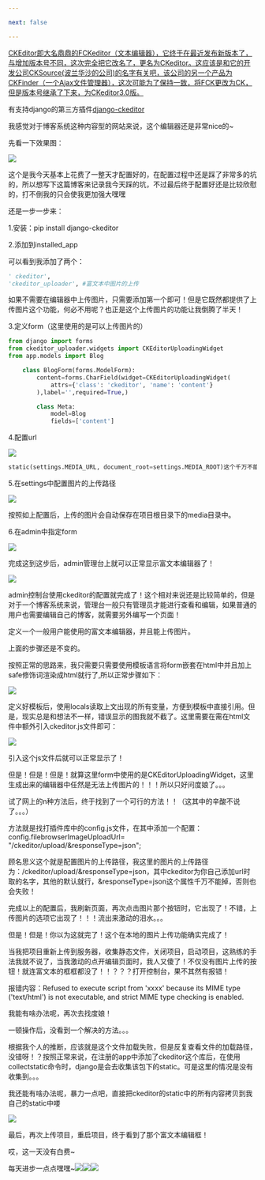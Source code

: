 ```yaml
---

next: false

---
```



<BlogInfo id="378" title="Django中ckeditor的使用" author="白日梦想猿" pv=0 read_times=0 pre_cost_time="170" category="Django" tag_list="['Django', '              插件', '              ckeditor']" create_time="2022.01.17 21:39:20.760395" update_time="2022.07.11 10:58:39" />

[CKEditor即大名鼎鼎的FCKeditor（文本编辑器），它终于在最近发布新版本了，与增加版本号不同，这次完全把它改名了，更名为CKeditor。这应该是和它的开发公司CKSource(波兰华沙的公司)的名字有关吧，该公司的另一个产品为CKFinder（一个Ajax文件管理器），这次可能为了保持一致，将FCK更改为CK，但是版本号继承了下来，为CKeditor3.0版。](https://baike.baidu.com/item/CKEditor/626256?fr=aladdin)

有支持django的第三方插件[django-ckeditor](https://pypi.org/project/django-ckeditor/)

我感觉对于博客系统这种内容型的网站来说，这个编辑器还是非常nice的~

先看一下效果图：

![](http://www.lll.plus/media/image/2022/02/02/image-20220202212857-1.png)

这个是我今天基本上花费了一整天才配置好的，在配置过程中还是踩了非常多的坑的，所以想写下这篇博客来记录我今天踩的坑，不过最后终于配置好还是比较欣慰的，打不倒我的只会使我更加强大嘿嘿



还是一步一步来：

1.安装：pip install django-ckeditor



2.添加到installed_app



可以看到我添加了两个：
```python
' ckeditor',  
'ckeditor_uploader', #富文本中图片的上传
```


如果不需要在编辑器中上传图片，只需要添加第一个即可！但是它既然都提供了上传图片这个功能，何必不用呢？也正是这个上传图片的功能让我倒腾了半天！

  
3.定义form（这里使用的是可以上传图片的）
```python
from django import forms
from ckeditor_uploader.widgets import CKEditorUploadingWidget
from app.models import Blog

    class BlogForm(forms.ModelForm):
        content=forms.CharField(widget=CKEditorUploadingWidget(
            attrs={'class': 'ckeditor', 'name': 'content'}
        ),label='',required=True,)

        class Meta:
            model=Blog
            fields=['content']
```


4.配置url

![](http://www.lll.plus/media/image/2022/02/02/image-20220202213052-2.png)
```python
static(settings.MEDIA_URL, document_root=settings.MEDIA_ROOT)这个千万不能漏掉，不然会上传文件失败！
```


5.在settings中配置图片的上传路径

![](http://www.lll.plus/media/image/2022/02/02/image-20220202213130-3.png)

按照如上配置后，上传的图片会自动保存在项目根目录下的media目录中。

6.在admin中指定form

![](http://www.lll.plus/media/image/2022/02/02/image-20220202213350-4.png)

完成这到这步后，admin管理台上就可以正常显示富文本编辑器了！

![](http://www.lll.plus/media/image/2022/02/02/image-20220202213515-5.png)

admin控制台使用ckeditor的配置就完成了！这个相对来说还是比较简单的，但是对于一个博客系统来说，管理台一般只有管理员才能进行查看和编辑，如果普通的用户也需要编辑自己的博客，就需要另外编写一个页面！



定义一个一般用户能使用的富文本编辑器，并且能上传图片。

上面的步骤还是不变的。

按照正常的思路来，我只需要只需要使用模板语言将form嵌套在html中并且加上safe修饰词渲染成html就行了,所以正常步骤如下：

![](http://www.lll.plus/media/image/2022/02/02/image-20220202213736-6.png)

定义好模板后，使用locals读取上文出现的所有变量，方便到模板中直接引用。但是，现实总是和想法不一样，错误显示的图我就不截了。这里需要在需在html文件中额外引入ckeditor.js文件即可：

![](http://www.lll.plus/media/image/2022/02/02/image-20220202214037-7.png)

引入这个js文件后就可以正常显示了！

但是！但是！但是！就算这里form中使用的是CKEditorUploadingWidget，这里生成出来的编辑器中任然是无法上传图片的！！！所以只好问度娘了。。。

试了网上的n种方法后，终于找到了一个可行的方法！！（这其中的辛酸不说了。。。）



方法就是找打插件库中的config.js文件，在其中添加一个配置：config.filebrowserImageUploadUrl=
"/ckeditor/upload/&responseType=json";

顾名思义这个就是配置图片的上传路径，我这里的图片的上传路径为：/ckeditor/upload/&responseType=json，其中ckeditor为你自己添加url时取的名字，其他的默认就行，&responseType=json这个属性千万不能掉，否则也会失败！

完成以上的配置后，我刷新页面，再次点击图片那个按钮时，它出现了！不错，上传图片的选项它出现了！！！流出来激动的泪水。。。

但是！但是！你以为这就完了！这个在本地的图片上传功能确实完成了！

当我把项目重新上传到服务器，收集静态文件，关闭项目，启动项目，这熟练的手法我就不说了，当我激动的点开编辑页面时，我人又傻了！不仅没有图片上传的按钮！就连富文本的框框都没了！！？？？打开控制台，果不其然有报错！

报错内容：Refused to execute script from 'xxxx' because its MIME type ('text/html')
is not executable, and strict MIME type checking is enabled.

我能有啥办法呢，再次去找度娘！

一顿操作后，没看到一个解决的方法。。。



根据我个人的推断，应该就是这个文件加载失败，但是反复查看文件的加载路径，没错呀！？按照正常来说，在注册的app中添加了ckeditor这个库后，在使用collectstatic命令时，django是会去收集该包下的static。可是这里的情况是没有收集到。。。

我还能有啥办法呢，暴力一点吧，直接把ckeditor的static中的所有内容拷贝到我自己的static中喽

![](http://www.lll.plus/media/image/2022/02/02/image-20220202214213-8.png)



最后，再次上传项目，重启项目，终于看到了那个富文本编辑框！

哎，这一天没有白费~

每天进步一点点嘿嘿~![](http://www.lll.plus/media/image/2022/02/02/image-20220202214225-9.gif)![](http://www.lll.plus/media/image/2022/02/02/image-20220202214225-9.gif)![](http://www.lll.plus/media/image/2022/02/02/image-20220202214225-9.gif)















  






















<ActionBox />
